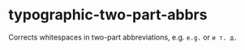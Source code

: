 # typographic-two-part-abbrs
Corrects whitespaces in two-part abbreviations, e.g. `e.g.` or `и т. д.`
